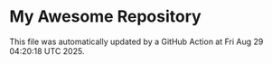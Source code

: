 # My Awesome Repository

This file was automatically updated by a GitHub Action at Fri Aug 29 04:20:18 UTC 2025.
